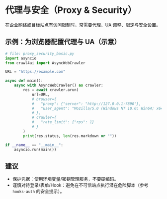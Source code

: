 # 代理与安全（Proxy & Security）

在企业网络或目标站点有访问限制时，常需要代理、UA 调整、限速与安全设置。

## 示例：为浏览器配置代理与 UA（示意）

```python
# file: proxy_security_basic.py
import asyncio
from crawl4ai import AsyncWebCrawler

URL = "https://example.com"

async def main():
    async with AsyncWebCrawler() as crawler:
        res = await crawler.arun(
            url=URL,
            # browser={
            #   "proxy": {"server": "http://127.0.0.1:7890"},
            #   "user_agent": "Mozilla/5.0 (Windows NT 10.0; Win64; x64) ..."
            # },
            # crawler={
            #   "rate_limit": {"rps": 1}
            # }
        )
        print(res.status, len(res.markdown or ""))

if __name__ == "__main__":
    asyncio.run(main())
```

## 建议

- 保护凭据：使用环境变量/密钥管理服务，不要硬编码。
- 谨慎对待登录/表单/Hook：避免在不可信站点执行潜在危险脚本（参考 `hooks-auth` 的安全提示）。
